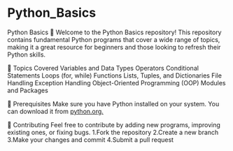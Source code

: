# Python_Basics
Python Basics 🚀
Welcome to the Python Basics repository! This repository contains fundamental Python programs that cover a wide range of topics, making it a great resource for beginners and those looking to refresh their Python skills.

📌 Topics Covered
Variables and Data Types
Operators
Conditional Statements
Loops (for, while)
Functions
Lists, Tuples, and Dictionaries
File Handling
Exception Handling
Object-Oriented Programming (OOP)
Modules and Packages

🔧 Prerequisites
Make sure you have Python installed on your system. You can download it from [python.org.](https://www.python.org/)


🤝 Contributing
Feel free to contribute by adding new programs, improving existing ones, or fixing bugs.
1.Fork the repository
2.Create a new branch
3.Make your changes and commit
4.Submit a pull request
